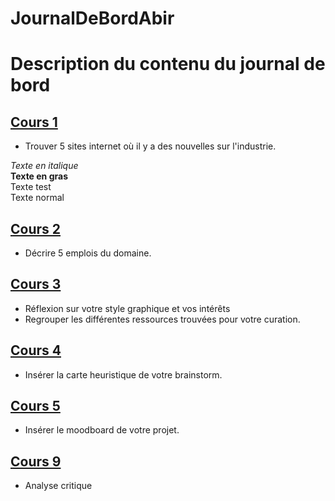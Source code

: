 # JournalDeBordAbir
#  Description du contenu du journal de bord
## [Cours 1](cours_01.md) 
* Trouver 5 sites internet où il y a des nouvelles sur l'industrie.


*Texte en italique*     
**Texte en gras**    
Texte test   
Texte normal


## [Cours 2](cours_02.md) 
* Décrire 5 emplois du domaine.

## [Cours 3](cours_03.md) 
* Réflexion sur votre style graphique et vos intérêts
* Regrouper les différentes ressources trouvées pour votre curation. 

## [Cours 4](cours_04.md) 
* Insérer la carte heuristique de votre brainstorm. 

## [Cours 5](cours_05.md) 
* Insérer le moodboard de votre projet. 

## [Cours 9](cours_09.md) 
* Analyse critique
